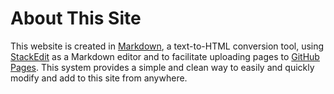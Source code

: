 # About This Site
This website is created in [Markdown](https://en.wikipedia.org/wiki/Markdown), a text-to-HTML conversion tool, using [StackEdit](https://stackedit.io/) as a Markdown editor and to facilitate uploading pages to [GitHub Pages](https://pages.github.com/). This system provides a simple and clean way to easily and quickly modify and add to this site from anywhere.
<!--stackedit_data:
eyJoaXN0b3J5IjpbMTc3ODE2MDc3OF19
-->